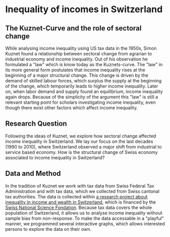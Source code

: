 # Inequality of incomes  in Switzerland

## The Kuznet-Curve and the role of sectoral change

While analysing income inequality using US tax data in the 1950s, Simon Kuznet found a relationship between sectoral change from agrarian to industrial economy and income inequality. Out of his observation he formulated a "law" which is know today as the Kuznets-curve. The "law" in its more general form postulates that income inequality rises at the beginning of a major structural change. This change is driven by the demand of skilled labour forces, which surplus the supply at the beginning of the change, which temporarily leads to higher income inequality. Later on, when labor demand and supply found an equilibrium,  income inequality again drops. Because of the simplicity of the argument this "law" is still a relevant starting point for scholars investigating income inequality, even though there exist other factors which affect income inequality.

## Research Question

Following the ideas of Kuznet, we explore how sectoral change affected income inequality in Switzerland. We lay our focus on the last decades (1990 to 2010), where Switzerland observed a major shift from industrial to service based economy. How is the structural change of Swiss economy associated to income inequality in Switzerland?

## Data and Method

In the tradition of Kuznet we work with tax data from Swiss Federal Tax Administration and with tax data, which we collected from Swiss cantonal tax authorities. The data is collected within [a research project about inequality in income and wealth in Switzerland](http://www.inequalities.ch), which is financed by the [Swiss National Science Fondation](http://www.snf.ch). Because tax data covers the whole population of Switzerland, it allows us to analyse income inequality without sample bias from non-response. To make the data accessable in a "playful" manner, we programmed several interactive graphs, which allows interested persons to explore the data on their own.
